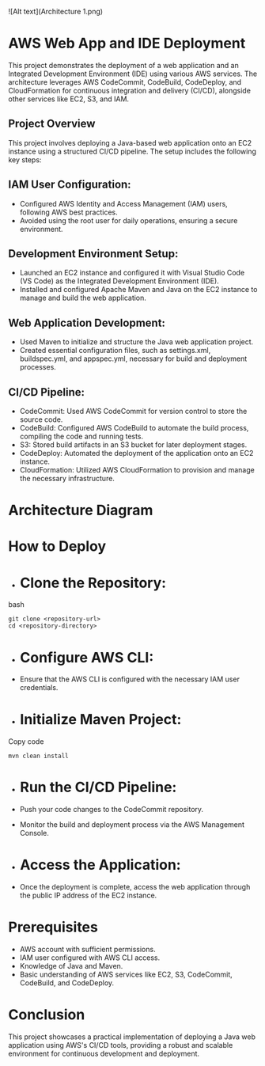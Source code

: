 ![Alt text](Architecture 1.png)

# AWS Web App and IDE Deployment
This project demonstrates the deployment of a web application and an Integrated Development Environment (IDE) using various AWS services. The architecture leverages AWS CodeCommit, CodeBuild, CodeDeploy, and CloudFormation for continuous integration and delivery (CI/CD), alongside other services like EC2, S3, and IAM.

## Project Overview
This project involves deploying a Java-based web application onto an EC2 instance using a structured CI/CD pipeline. The setup includes the following key steps:

## IAM User Configuration:

- Configured AWS Identity and Access Management (IAM) users, following AWS 
  best practices.
- Avoided using the root user for daily operations, ensuring a secure 
  environment.
## Development Environment Setup:

- Launched an EC2 instance and configured it with Visual Studio Code (VS 
  Code) as the Integrated Development Environment (IDE).
- Installed and configured Apache Maven and Java on the EC2 instance to 
  manage and build the web application.
## Web Application Development:

- Used Maven to initialize and structure the Java web application project.
- Created essential configuration files, such as settings.xml, 
  buildspec.yml, and appspec.yml, necessary for build and deployment 
  processes.
## CI/CD Pipeline:

- CodeCommit: Used AWS CodeCommit for version control to store the source 
  code.
- CodeBuild: Configured AWS CodeBuild to automate the build process, compiling the code and running tests.
- S3: Stored build artifacts in an S3 bucket for later deployment stages.
- CodeDeploy: Automated the deployment of the application onto an EC2 
  instance.
- CloudFormation: Utilized AWS CloudFormation to provision and manage the 
  necessary infrastructure.
# Architecture Diagram



# How to Deploy
- # Clone the Repository:

bash
```
git clone <repository-url>
cd <repository-directory>
```
- # Configure AWS CLI:

- Ensure that the AWS CLI is configured with the necessary IAM user credentials.
- # Initialize Maven Project:

Copy code

```
mvn clean install
```
- # Run the CI/CD Pipeline:

- Push your code changes to the CodeCommit repository.
- Monitor the build and deployment process via the AWS Management Console.
- # Access the Application:

- Once the deployment is complete, access the web application through the public IP address of the EC2 instance.
# Prerequisites
- AWS account with sufficient permissions.
- IAM user configured with AWS CLI access.
- Knowledge of Java and Maven.
- Basic understanding of AWS services like EC2, S3, CodeCommit, CodeBuild, and CodeDeploy.
# Conclusion
This project showcases a practical implementation of deploying a Java web application using AWS's CI/CD tools, providing a robust and scalable environment for continuous development and deployment.

